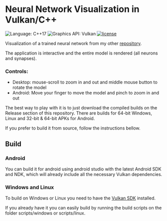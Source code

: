 # Neural Network Visualization in Vulkan/C++

![Language: C++17](https://img.shields.io/badge/Language-C%2B%2B17-blue)
![Graphics API: Vulkan](https://img.shields.io/badge/Graphics%20API-Vulkan-A41D21)
[![license](https://img.shields.io/badge/license-MIT-green.svg)](https://git.stabletec.com/utilities/vksbc/blob/master/LICENSE)


Visualization of a trained neural network from my other [repository](https://github.com/aotodev/artificial_neural_networks).

The application is interactive and the entire model is rendered (all neurons and synapses).

### Controls:
- Desktop: mouse-scroll to zoom in and out and middle mouse button to rotate the model
- Android: Move your finger to move the model and pinch to zoom in and out

The best way to play with it is to just download the compiled builds on the Release section of this repository. There are builds for 64-bit Windows, Linux and 32-bit & 64-bit APKs for Android.

If you prefer to build it from source, follow the instructions bellow.


## Build
### Android
You can build it for android using android studio with the latest Android SDK and NDK, which will already include all the necessary Vulkan dependencies.

### Windows and Linux
To build on Windows or Linux you need to have the [Vulkan SDK](https://www.lunarg.com/vulkan-sdk) installed.

If you already have it you can easily build by running the build scripts on the folder scripts/windows or scripts/linux.
